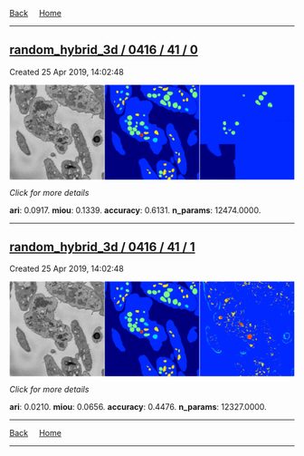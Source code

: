 
[Back](..)&nbsp;&nbsp;&nbsp;&nbsp;&nbsp;[Home](https://leapmanlab.github.io/snapshots)

---

<div class="summary"><a href="0"><h2>random_hybrid_3d / 0416 / 41 / 0</h2></a><p>Created 25 Apr 2019, 14:02:48
</p><a href="0"><img src="0/media/summary.png" align="center"></a><p>
<i>Click for more details</i>
</p></div>

**ari**: 0.0917. **miou**: 0.1339. **accuracy**: 0.6131. **n_params**: 12474.0000. 

---

<div class="summary"><a href="1"><h2>random_hybrid_3d / 0416 / 41 / 1</h2></a><p>Created 25 Apr 2019, 14:02:48
</p><a href="1"><img src="1/media/summary.png" align="center"></a><p>
<i>Click for more details</i>
</p></div>

**ari**: 0.0210. **miou**: 0.0656. **accuracy**: 0.4476. **n_params**: 12327.0000. 

---

[Back](..)&nbsp;&nbsp;&nbsp;&nbsp;&nbsp;[Home](https://leapmanlab.github.io/snapshots)

---
